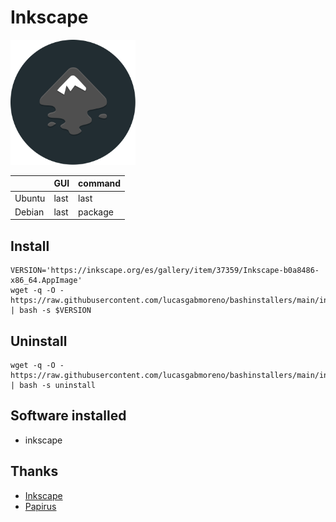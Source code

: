 # Inkscape
<img src="preview.svg" width="200">

| &nbsp; | GUI | command |
| :--- | :--- | :--- | 
| Ubuntu | last | last | 
| Debian | last | package |

## Install
```
VERSION='https://inkscape.org/es/gallery/item/37359/Inkscape-b0a8486-x86_64.AppImage'
wget -q -O - https://raw.githubusercontent.com/lucasgabmoreno/bashinstallers/main/inkscape/install.sh | bash -s $VERSION
```

## Uninstall
```
wget -q -O - https://raw.githubusercontent.com/lucasgabmoreno/bashinstallers/main/inkscape/install.sh | bash -s uninstall
```

## Software installed
* inkscape

## Thanks
* [Inkscape](https://inkscape.org/)
* [Papirus](https://github.com/PapirusDevelopmentTeam)

